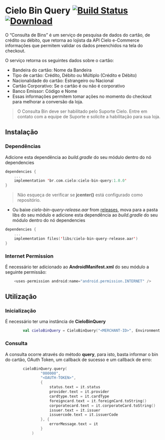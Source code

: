 # Cielo Bin Query [![Build Status](https://travis-ci.com/DeveloperCielo/cielo-bin-query.svg?branch=master)](https://travis-ci.com/DeveloperCielo/cielo-bin-query) [![Download](https://api.bintray.com/packages/braspag/cielo-bin-query/cielo-bin-query/images/download.svg)](https://bintray.com/braspag/cielo-bin-query/cielo-bin-query/_latestVersion)

O “Consulta de Bins” é um serviço de pesquisa de dados do cartão, de crédito ou débito, que retorna ao lojista da API Cielo e-Commerce informações que permitem validar os dados preenchidos na tela do checkout. 

O serviço retorna os seguintes dados sobre o cartão:
  
- Bandeira do cartão: Nome da Bandeira
- Tipo de cartão: Crédito, Débito ou Múltiplo (Crédito e Débito)
- Nacionalidade do cartão: Estrangeiro ou Nacional
- Cartão Corporativo: Se o cartão é ou não é corporativo
- Banco Emissor: Código e Nome
- Essas informações permitem tomar ações no momento do checkout para melhorar a conversão da loja.

> O Consulta Bin deve ser habilitado pelo Suporte Cielo. Entre em contato com a equipe de Suporte e solicite a habilitação para sua loja.

## Instalação

### Dependências

Adicione esta dependência ao *build.gradle* do seu módulo dentro do nó dependencies 

```kotlin
dependencies {
    ...
    implementation 'br.com.cielo:cielo-bin-query:1.0.0'
}
```

> Não esqueça de verificar se **jcenter()** está configurado como repositório.

- Ou baixe *cielo-bin-query-release.aar* from [releases](https://github.com/DeveloperCielo/cielo-bin-query/releases), mova para a pasta libs do seu módulo e adicione esta dependência ao *build.gradle* do seu módulo dentro do nó dependencies

```kotlin
dependencies {
    ...
    implementation files('libs/cielo-bin-query-release.aar')
}
```

### Internet Permission

É necessário ter adicionado ao **AndroidManifest.xml** do seu módulo a seguinte permissão:

```kotlin
    <uses-permission android:name="android.permission.INTERNET" />
```

## Utilização

### Inicialização

É necessário ter uma instância de **CieloBinQuery**

```kotlin
        val cieloBinQuery = CieloBinQuery("<MERCHANT-ID>", Environment.SANDBOX)
```

### Consulta

A consulta ocorre através do método **query**, para isto, basta informar o bin do cartão, OAuth Token, um callback de sucesso e um callback de erro:

```kotlin
        cieloBinQuery.query(
                "000000",
                "<OAUTH-TOKEN>",
                {
                    status.text = it.status
                    provider.text = it.provider
                    cardtype.text = it.cardType
                    foreigncard.text = it.foreignCard.toString()
                    corporatecard.text = it.corporateCard.toString()
                    issuer.text = it.issuer
                    issuercode.text = it.issuerCode
                }, {
                    errorMessage.text = it
                }
            )
```